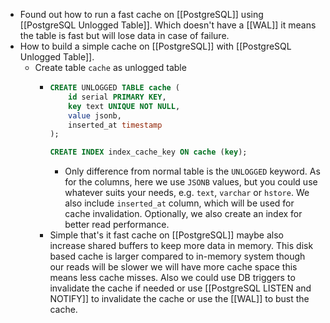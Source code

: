 - Found out how to run a fast cache on [[PostgreSQL]] using [[PostgreSQL Unlogged Table]]. Which doesn't have a [[WAL]] it means the table is fast but will lose data in case of failure.
- How to build a simple cache on [[PostgreSQL]] with [[PostgreSQL Unlogged Table]].
	- Create table `cache` as unlogged table
		- ```sql
		  CREATE UNLOGGED TABLE cache (
		      id serial PRIMARY KEY,
		      key text UNIQUE NOT NULL,
		      value jsonb,
		      inserted_at timestamp
		  );
		  
		  CREATE INDEX index_cache_key ON cache (key);
		  ```
			- Only difference from normal table is the `UNLOGGED` keyword. As for the columns, here we use `JSONB` values, but you could use whatever suits your needs, e.g. `text`, `varchar` or `hstore`. We also include `inserted_at` column, which will be used for cache invalidation. Optionally, we also create an index for better read performance.
		- Simple that's it fast cache on [[PostgreSQL]] maybe also increase shared buffers to keep more data in memory. This disk based cache is larger compared to in-memory system though our reads will be slower we will have more cache space this means less cache misses. Also we could use DB triggers to invalidate the cache if needed or use [[PostgreSQL LISTEN and NOTIFY]] to invalidate the cache or use the [[WAL]] to bust the cache.